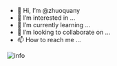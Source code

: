 - 👋 Hi, I’m @zhuoquany
- 👀 I’m interested in ...
- 🌱 I’m currently learning ...
- 💞️ I’m looking to collaborate on ...
- 📫 How to reach me ...



![info](https://github-readme-stats.vercel.app/api?username=zhuoquany&show_icons=true&count_private=true&hide=prs&theme=default_repocard)
